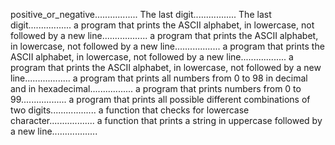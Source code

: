 positive_or_negative.................
The last digit.................
The last digit.................
a program that prints the ASCII alphabet, in lowercase, not followed by a new line..................
a program that prints the ASCII alphabet, in lowercase, not followed by a new line..................
a program that prints the ASCII alphabet, in lowercase, not followed by a new line..................
a program that prints the ASCII alphabet, in lowercase, not followed by a new line..................
a program that prints all numbers from 0 to 98 in decimal and in hexadecimal.................
a program that prints numbers from 0 to 99..................
a program that prints all possible different combinations of two digits..................
a function that checks for lowercase character..................
a function that prints a string in uppercase followed by a new line..................
